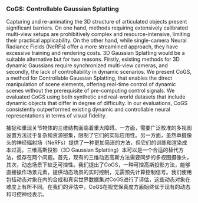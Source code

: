 ### CoGS: Controllable Gaussian Splatting

Capturing and re-animating the 3D structure of articulated objects present significant barriers. On one hand, methods requiring extensively calibrated multi-view setups are prohibitively complex and resource-intensive, limiting their practical applicability. On the other hand, while single-camera Neural Radiance Fields (NeRFs) offer a more streamlined approach, they have excessive training and rendering costs. 3D Gaussian Splatting would be a suitable alternative but for two reasons. Firstly, existing methods for 3D dynamic Gaussians require synchronized multi-view cameras, and secondly, the lack of controllability in dynamic scenarios. We present CoGS, a method for Controllable Gaussian Splatting, that enables the direct manipulation of scene elements, offering real-time control of dynamic scenes without the prerequisite of pre-computing control signals. We evaluated CoGS using both synthetic and real-world datasets that include dynamic objects that differ in degree of difficulty. In our evaluations, CoGS consistently outperformed existing dynamic and controllable neural representations in terms of visual fidelity.

捕捉和重现关节物体的三维结构面临着重大障碍。一方面，需要广泛校准的多视图设置方法过于复杂和资源密集，限制了它们的实际应用性。另一方面，虽然单摄像头的神经辐射场（NeRFs）提供了一种更加简洁的方法，但它们的训练和渲染成本过高。三维高斯投影（3D Gaussian Splatting）本可以是一个合适的替代方法，但存在两个问题。首先，现有的三维动态高斯方法需要同步的多视图摄像头，其次，动态场景下缺乏可控性。我们提出了CoGS，一种可控高斯投影方法，能够直接操作场景元素，提供动态场景的实时控制，无需预先计算控制信号。我们使用包括动态对象在内的合成和真实世界数据集对CoGS进行了评估，这些动态对象在难度上有所不同。在我们的评估中，CoGS在视觉保真度方面始终优于现有的动态和可控神经表示。
